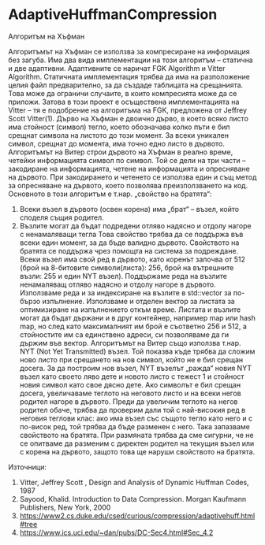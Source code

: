 # AdaptiveHuffmanCompression

Алгоритъм на Хъфман

Алгоритъмът на Хъфман се използва за компресиране на информация без загуба. Има два вида имплементации на този алгоритъм – статична и две адаптивни. Адаптивните се наричат FGK Algorithm и Vitter Algorithm. Статичната имплементация трябва да има на разположение целия файл предварително, за да създаде таблицата на срещанията. Това може да ограничи случаите, в които компресията може да се приложи. Затова в този проект е осъществена имплементацията на Vitter – тя е подобрение на алгоритъма на FGK, предложена от Jeffrey Scott Vitter(1).
Дърво на Хъфман е двоично дърво, в което всяко листо има стойност (символ) тегло, което обозначава колко пъти е бил срещнат символа на листото до този момент. За всеки уникален символ, срещнат до момента, има точно едно листо в дървото.
Алгоритъмът на Витер строи дървото на Хъфман в реално време, четейки информацията символ по символ. Той се дели на три части – закодиране на информацията, четене на информацията и опресняване на дървото. При закодирането и четенето се използва един и същ метод за опресняване на дървото, което позволява преизползването на код.
Основното в този алгоритъм е т.нар. „свойство на братята“:
1.	Всеки възел в дървото (освен корена) има „брат“ – възел, който споделя същия родител.
2.	Възлите могат да бъдат подредени отляво надясно и отдолу нагоре с ненамаляващи тегла
Това свойство трябва да се поддържа във всеки един момент, за да бъде валидно дървото.
Свойството на братята се поддържа чрез помощта на система за подреждане. Всеки възел има свой ред в дървото, като коренът започва от 512 (брой на 8-битовите символи(листа): 256, брой на вътрешните възли: 255 и един NYT възел). Поддържаме реда на възлите ненамаляващ отляво надясно и отдолу нагоре в дървото. Използваме реда и за индексиране на възлите в std::vector за по-бързо изпълнение. Използваме и отделен вектор за листата за оптимизиране на изпълнението откъм време. Листата и възлите могат да бъдат държани и в друг контейнер, например map или hash map, но след като максималният им брой е съответно 256 и 512, а стойностите им са единствено адреси, си позволяваме да ги държим във вектор.
Алгоритъмът на Витер също използва т.нар. NYT (Not Yet Transmitted) възел. Той показва къде трябва да сложим ново листо при срещането на нов символ, който не е бил срещан досега. За да построим нов възел, NYT възелът „ражда“ новия NYT възел като своето ляво дете и новото листо с тежест 1 и стойност новия символ като свое дясно дете.
Ако символът е бил срещан досега, увеличаваме теглото на неговото листо и на всеки негов родител нагоре в дървото. Преди да увеличим теглото на негов родител обаче, трябва да проверим дали той с най-високия ред в неговия теглови клас: ако има възел със същото тегло като него и с по-висок ред, той трябва да бъде разменен с него. Така запазваме свойството на братята. При размяната трябва да сме сигурни, че не се опитваме да разменим с директен родител на текущия възел или с корена на дървото, защото това ще наруши свойството на братята.




Източници:
1. Vitter, Jeffrey Scott , Design and Analysis of Dynamic Huffman Codes, 1987
2. Sayood, Khalid. Introduction to Data Compression. Morgan Kaufmann Publishers, New York, 2000
3. https://www2.cs.duke.edu/csed/curious/compression/adaptivehuff.html#tree
4. https://www.ics.uci.edu/~dan/pubs/DC-Sec4.html#Sec_4.2
